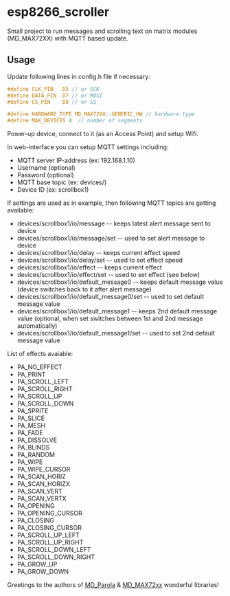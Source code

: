 # esp8266_scroller

Small project to run messages and scrolling text on matrix modules (MD_MAX72XX) with MQTT based update.

## Usage

Update following lines in config.h file if necessary:

```c
#define CLK_PIN   D5 // or SCK
#define DATA_PIN  D7 // or MOSI
#define CS_PIN    D8 // or SS

#define HARDWARE_TYPE MD_MAX72XX::GENERIC_HW // hardware type
#define MAX_DEVICES 4  // number of segments
```

Power-up device, connect to it (as an Access Point) and setup Wifi.

In web-interface you can setup MQTT settings including:
- MQTT server IP-address (ex: 192.168.1.10)
- Username (optional)
- Password (optional)
- MQTT base topic (ex: devices/)
- Device ID (ex: scrollbox1)

If settings are used as in example, then following MQTT topics are getting available:
- devices/scrollbox1/io/message -- keeps latest alert message sent to device
- devices/scrollbox1/io/message/set -- used to set alert message to device
- devices/scrollbox1/io/delay -- keeps current effect speed
- devices/scrollbox1/io/delay/set -- used to set effect speed
- devices/scrollbox1/io/effect -- keeps current effect
- devices/scrollbox1/io/effect/set -- used to set effect (see below)
- devices/scrollbox1/io/default_message0 -- keeps default message value (device switches back to it after alert message)
- devices/scrollbox1/io/default_message0/set -- used to set default message value
- devices/scrollbox1/io/default_message1 -- keeps 2nd default message value (optional, when set switches between 1st and 2nd message automatically)
- devices/scrollbox1/io/default_message1/set -- used to set 2nd default message value

List of effects avaiable:
- PA_NO_EFFECT
- PA_PRINT
- PA_SCROLL_LEFT
- PA_SCROLL_RIGHT
- PA_SCROLL_UP
- PA_SCROLL_DOWN
- PA_SPRITE
- PA_SLICE
- PA_MESH
- PA_FADE
- PA_DISSOLVE
- PA_BLINDS
- PA_RANDOM
- PA_WIPE
- PA_WIPE_CURSOR
- PA_SCAN_HORIZ
- PA_SCAN_HORIZX
- PA_SCAN_VERT
- PA_SCAN_VERTX
- PA_OPENING
- PA_OPENING_CURSOR
- PA_CLOSING
- PA_CLOSING_CURSOR
- PA_SCROLL_UP_LEFT
- PA_SCROLL_UP_RIGHT
- PA_SCROLL_DOWN_LEFT
- PA_SCROLL_DOWN_RIGHT
- PA_GROW_UP
- PA_GROW_DOWN

Greetings to the authors of [MD_Parola](https://github.com/MajicDesigns/MD_Parola) & [MD_MAX72xx](https://github.com/MajicDesigns/MD_MAX72xx) wonderful libraries!
